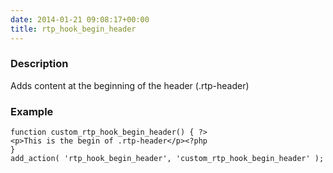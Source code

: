```yaml
---
date: 2014-01-21 09:08:17+00:00
title: rtp_hook_begin_header
---
```


### Description


Adds content at the beginning of the header (.rtp-header)


### Example



    
    function custom_rtp_hook_begin_header() { ?>
    <p>This is the begin of .rtp-header</p><?php
    }
    add_action( 'rtp_hook_begin_header', 'custom_rtp_hook_begin_header' );
